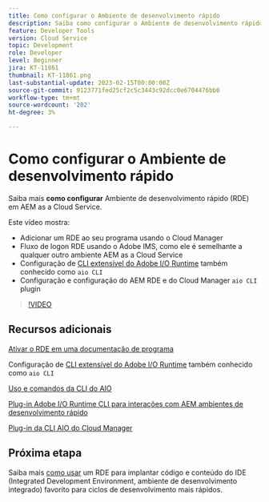 ```yaml
---
title: Como configurar o Ambiente de desenvolvimento rápido
description: Saiba como configurar o Ambiente de desenvolvimento rápido para AEM as a Cloud Service.
feature: Developer Tools
version: Cloud Service
topic: Development
role: Developer
level: Beginner
jira: KT-11861
thumbnail: KT-11861.png
last-substantial-update: 2023-02-15T00:00:00Z
source-git-commit: 9123771fed25cf2c5c3443c92dcc0e6704476bb0
workflow-type: tm+mt
source-wordcount: '202'
ht-degree: 3%

---
```



# Como configurar o Ambiente de desenvolvimento rápido

Saiba mais **como configurar** Ambiente de desenvolvimento rápido (RDE) em AEM as a Cloud Service.

Este vídeo mostra:

- Adicionar um RDE ao seu programa usando o Cloud Manager
- Fluxo de logon RDE usando o Adobe IMS, como ele é semelhante a qualquer outro ambiente AEM as a Cloud Service
- Configuração de [CLI extensível do Adobe I/O Runtime](https://developer.adobe.com/runtime/docs/guides/tools/cli_install/) também conhecido como `aio CLI`
- Configuração e configuração do AEM RDE e do Cloud Manager `aio CLI` plugin

>[!VIDEO](https://video.tv.adobe.com/v/3415490/?quality=12&learn=on)

## Recursos adicionais

[Ativar o RDE em uma documentação de programa](https://experienceleague.adobe.com/docs/experience-manager-cloud-service/content/implementing/developing/rapid-development-environments.html#enabling-rde-in-a-program)

Configuração de [CLI extensível do Adobe I/O Runtime](https://developer.adobe.com/runtime/docs/guides/tools/cli_install/) também conhecido como `aio CLI`

[Uso e comandos da CLI do AIO](https://github.com/adobe/aio-cli#usage)

[Plug-in Adobe I/O Runtime CLI para interações com AEM ambientes de desenvolvimento rápido](https://github.com/adobe/aio-cli-plugin-aem-rde#aio-cli-plugin-aem-rde)

[Plug-in da CLI AIO do Cloud Manager](https://github.com/adobe/aio-cli-plugin-cloudmanager)

## Próxima etapa

Saiba mais [como usar](./how-to-use.md) um RDE para implantar código e conteúdo do IDE (Integrated Development Environment, ambiente de desenvolvimento integrado) favorito para ciclos de desenvolvimento mais rápidos.
